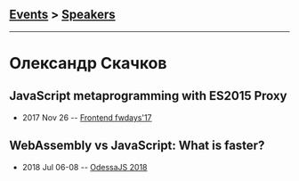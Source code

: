## [Events](../README.md) > [Speakers](../speakers.md)
---

# Олександр Скачков

## JavaScript metaprogramming with ES2015 Proxy
- 2017 Nov 26 -- [Frontend fwdays&#39;17](https://frameworksdays.com/event/frontend-fwdays-17/review/js-metaprogramming-with-es2015)    
## WebAssembly vs JavaScript: What is faster?
- 2018 Jul 06-08 -- [OdessaJS 2018](https://youtu.be/yhyGVx4qqLM)    
